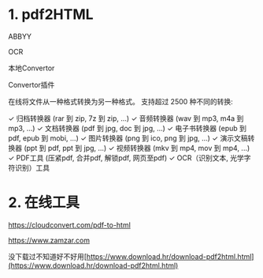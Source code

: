 # 1. pdf2HTML

ABBYY

OCR


本地Convertor

Convertor插件

在线将文件从一种格式转换为另一种格式。
支持超过 2500 种不同的转换:

✓ 归档转换器 (rar 到 zip, 7z 到 zip, ...)
✓ 音频转换器 (wav 到 mp3, m4a 到 mp3, ...)
✓ 文档转换器 (pdf 到 jpg, doc 到 jpg, ...)
✓ 电子书转换器 (epub 到 pdf, epub 到 mobi, ...)
✓ 图片转换器 (png 到 ico, png 到 jpg, ...)
✓ 演示文稿转换器 (ppt 到 pdf, ppt 到 jpg, ...)
✓ 视频转换器 (mkv 到 mp4, mov 到 mp4, ...)
✓ PDF工具 (压紧pdf, 合并pdf, 解锁pdf, 网页至pdf)
✓ OCR（识别文本, 光学字符识别）工具


# 2. 在线工具

https://cloudconvert.com/pdf-to-html





https://www.zamzar.com


没下载过不知道好不好用[https://www.download.hr/download-pdf2html.html](https://www.download.hr/download-pdf2html.html)




































